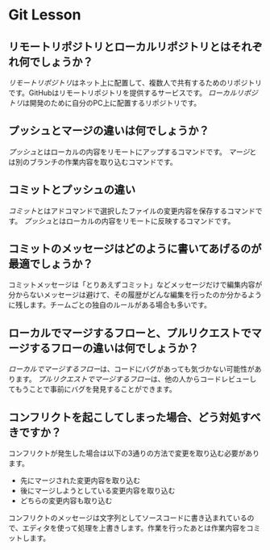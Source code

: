# Git Lesson

## リモートリポジトリとローカルリポジトリとはそれぞれ何でしょうか？

*リモートリポジトリ*はネット上に配置して、複数人で共有するためのリポジトリです。GitHubはリモートリポジトリを提供するサービスです。
*ローカルリポジトリ*は開発のために自分のPC上に配置するリポジトリです。

## プッシュとマージの違いは何でしょうか？

*プッシュ*とはローカルの内容をリモートにアップするコマンドです。
*マージ*とは別のブランチの作業内容を取り込むコマンドです。

## コミットとプッシュの違い

*コミット*とはアドコマンドで選択したファイルの変更内容を保存するコマンドです。
*プッシュ*とはローカルの内容をリモートに反映するコマンドです。

## コミットのメッセージはどのように書いてあげるのが最適でしょうか？

コミットメッセージは「とりあえずコミット」などメッセージだけで編集内容が分からないメッセージは避けて、その履歴がどんな編集を行ったのか分かるように残します。チームごとの独自のルールがある場合も多いです。

## ローカルでマージするフローと、プルリクエストでマージするフローの違いは何でしょうか？

*ローカルでマージするフロー*は、コードにバグがあっても気づかない可能性があります。
*プルリクエストでマージするフロー*は、他の人からコードレビューしてもうことで事前にバグを発見することができます。

## コンフリクトを起こしてしまった場合、どう対処すべきですか？

コンフリクトが発生した場合は以下の3通りの方法で変更を取り込む必要があります。

- 先にマージされた変更内容を取り込む
- 後にマージしようとしている変更内容を取り込む
- どちらの変更内容も取り込む

コンフリクトのメッセージは文字列としてソースコードに書き込まれているので、エディタを使って処理を上書きします。作業を行ったあとは作業内容をコミットします。

